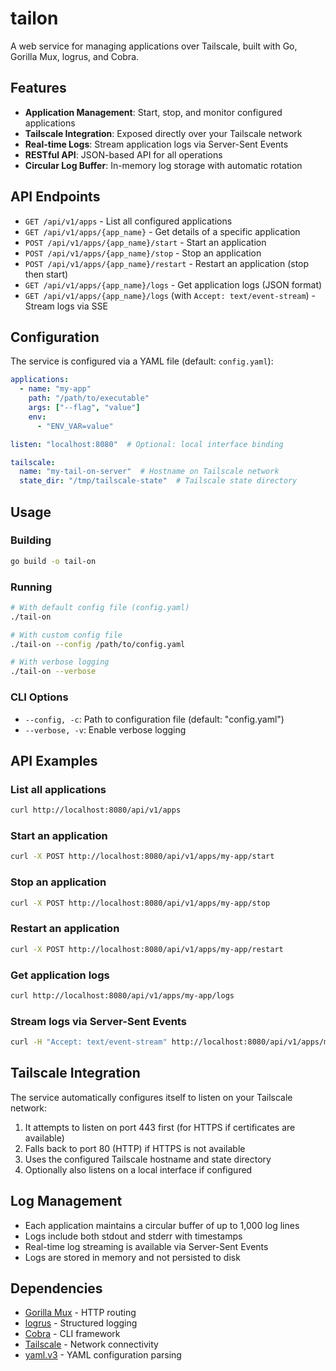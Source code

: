 # tailon

A web service for managing applications over Tailscale, built with Go, Gorilla Mux, logrus, and Cobra.

## Features

- **Application Management**: Start, stop, and monitor configured applications
- **Tailscale Integration**: Exposed directly over your Tailscale network
- **Real-time Logs**: Stream application logs via Server-Sent Events
- **RESTful API**: JSON-based API for all operations
- **Circular Log Buffer**: In-memory log storage with automatic rotation

## API Endpoints

- `GET /api/v1/apps` - List all configured applications
- `GET /api/v1/apps/{app_name}` - Get details of a specific application
- `POST /api/v1/apps/{app_name}/start` - Start an application
- `POST /api/v1/apps/{app_name}/stop` - Stop an application
- `POST /api/v1/apps/{app_name}/restart` - Restart an application (stop then start)
- `GET /api/v1/apps/{app_name}/logs` - Get application logs (JSON format)
- `GET /api/v1/apps/{app_name}/logs` (with `Accept: text/event-stream`) - Stream logs via SSE

## Configuration

The service is configured via a YAML file (default: `config.yaml`):

```yaml
applications:
  - name: "my-app"
    path: "/path/to/executable"
    args: ["--flag", "value"]
    env:
      - "ENV_VAR=value"

listen: "localhost:8080"  # Optional: local interface binding

tailscale:
  name: "my-tail-on-server"  # Hostname on Tailscale network
  state_dir: "/tmp/tailscale-state"  # Tailscale state directory
```

## Usage

### Building

```bash
go build -o tail-on
```

### Running

```bash
# With default config file (config.yaml)
./tail-on

# With custom config file
./tail-on --config /path/to/config.yaml

# With verbose logging
./tail-on --verbose
```

### CLI Options

- `--config, -c`: Path to configuration file (default: "config.yaml")
- `--verbose, -v`: Enable verbose logging

## API Examples

### List all applications
```bash
curl http://localhost:8080/api/v1/apps
```

### Start an application
```bash
curl -X POST http://localhost:8080/api/v1/apps/my-app/start
```

### Stop an application
```bash
curl -X POST http://localhost:8080/api/v1/apps/my-app/stop
```

### Restart an application
```bash
curl -X POST http://localhost:8080/api/v1/apps/my-app/restart
```

### Get application logs
```bash
curl http://localhost:8080/api/v1/apps/my-app/logs
```

### Stream logs via Server-Sent Events
```bash
curl -H "Accept: text/event-stream" http://localhost:8080/api/v1/apps/my-app/logs
```

## Tailscale Integration

The service automatically configures itself to listen on your Tailscale network:

1. It attempts to listen on port 443 first (for HTTPS if certificates are available)
2. Falls back to port 80 (HTTP) if HTTPS is not available
3. Uses the configured Tailscale hostname and state directory
4. Optionally also listens on a local interface if configured

## Log Management

- Each application maintains a circular buffer of up to 1,000 log lines
- Logs include both stdout and stderr with timestamps
- Real-time log streaming is available via Server-Sent Events
- Logs are stored in memory and not persisted to disk

## Dependencies

- [Gorilla Mux](https://github.com/gorilla/mux) - HTTP routing
- [logrus](https://github.com/sirupsen/logrus) - Structured logging
- [Cobra](https://github.com/spf13/cobra) - CLI framework
- [Tailscale](https://tailscale.com/) - Network connectivity
- [yaml.v3](https://gopkg.in/yaml.v3) - YAML configuration parsing
